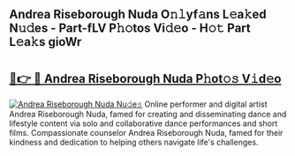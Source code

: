## Andrea Riseborough Nuda O𝚗𝚕yf𝚊ns L𝚎a𝚔ed N𝚞𝚍es - Part-fLV P𝚑𝚘tos Vi𝚍𝚎o - H𝚘𝚝 Part L𝚎a𝚔s gioWr

# <h2><a href="http://kf9vu1.oniu.top/?m=Andrea+Riseborough+Nuda">🔗👉 🔴 Andrea Riseborough Nuda P𝚑ot𝚘𝚜 V𝚒d𝚎o</a></h2>

[![Andrea Riseborough Nuda Nu𝚍e𝚜](https://i.imgur.com/0qMVB7G.gif)](http://kf9vu1.oniu.top/?m=Andrea+Riseborough+Nuda)
Online performer and digital artist Andrea Riseborough Nuda, famed for creating and disseminating dance and lifestyle content via solo and collaborative dance performances and short films. Compassionate counselor Andrea Riseborough Nuda, famed for their kindness and dedication to helping others navigate life's challenges.  
